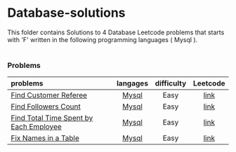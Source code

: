 # Database-solutions
This folder contains Solutions to 4 Database Leetcode problems that starts with 'F' written in the following programming languages ( Mysql ).<br><br>
### Problems ###
|problems|langages|difficulty|Leetcode|
|:-------|:------:|:--------:|:------:|
|[Find Customer Referee](https://github.com/AnasImloul/Leetcode-solutions/tree/main/database/F/Find%20Customer%20Referee/)|[Mysql](https://github.com/AnasImloul/Leetcode-solutions/tree/main/database/F/Find%20Customer%20Referee/Find%20Customer%20Referee.sql)|Easy|[link](https://leetcode.com/problems/find-customer-referee)|
|[Find Followers Count](https://github.com/AnasImloul/Leetcode-solutions/tree/main/database/F/Find%20Followers%20Count/)|[Mysql](https://github.com/AnasImloul/Leetcode-solutions/tree/main/database/F/Find%20Followers%20Count/Find%20Followers%20Count.sql)|Easy|[link](https://leetcode.com/problems/find-followers-count)|
|[Find Total Time Spent by Each Employee](https://github.com/AnasImloul/Leetcode-solutions/tree/main/database/F/Find%20Total%20Time%20Spent%20by%20Each%20Employee/)|[Mysql](https://github.com/AnasImloul/Leetcode-solutions/tree/main/database/F/Find%20Total%20Time%20Spent%20by%20Each%20Employee/Find%20Total%20Time%20Spent%20by%20Each%20Employee.sql)|Easy|[link](https://leetcode.com/problems/find-total-time-spent-by-each-employee)|
|[Fix Names in a Table](https://github.com/AnasImloul/Leetcode-solutions/tree/main/database/F/Fix%20Names%20in%20a%20Table/)|[Mysql](https://github.com/AnasImloul/Leetcode-solutions/tree/main/database/F/Fix%20Names%20in%20a%20Table/Fix%20Names%20in%20a%20Table.sql)|Easy|[link](https://leetcode.com/problems/fix-names-in-a-table)|